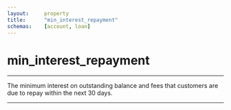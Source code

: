 ```yaml
---
layout:     property
title:      "min_interest_repayment"
schemas:    [account, loan]
---
```


# min_interest_repayment

---

The minimum interest on outstanding balance and fees that customers are due to repay within the next 30 days.

---